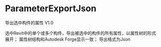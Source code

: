 # ParameterExportJson
导出选中构件的属性 V1.0

选中Revit中的单个或多个构件，导出被选中的构件的所有属性，以属性树的形式展开；
属性树结构和Autodesk Forge显示一致；
导出格式为Json
